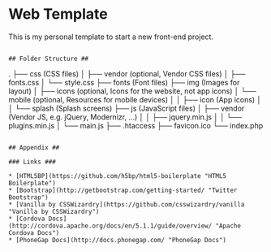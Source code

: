 # Web Template #

This is my personal template to start a new front-end project.

```

## Folder Structure ##

```
.
├── css (CSS files)
│   ├── vendor (optional, Vendor CSS files)
│   ├── fonts.css
│   └── style.css
├── fonts (Font files)
├── img (Images for layout)
│   ├── icons (optional, Icons for the website, not app icons)
│   └── mobile (optional, Resources for mobile devices)
│   │   ├── icon (App icons)
│   │   └── splash (Splash screens)
├── js (JavaScript files)
│   ├── vendor (Vendor JS, e.g. jQuery, Modernizr, ...)
│   │   ├── jquery.min.js
│   │   └── plugins.min.js
│   └── main.js
├── .htaccess
├── favicon.ico
└── index.php
```

## Appendix ##

### Links ###

* [HTML5BP](https://github.com/h5bp/html5-boilerplate "HTML5 Boilerplate")
* [Bootstrap](http://getbootstrap.com/getting-started/ "Twitter Bootstrap")
* [Vanilla by CSSWizardry](https://github.com/csswizardry/vanilla "Vanilla by CSSWizardry")
* [Cordova Docs](http://cordova.apache.org/docs/en/5.1.1/guide/overview/ "Apache Cordova Docs")
* [PhoneGap Docs](http://docs.phonegap.com/ "PhoneGap Docs")
